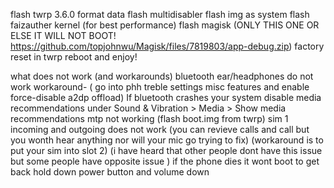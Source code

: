 flash twrp 3.6.0
format data
flash multidisabler
flash img as system 
flash faizauther kernel (for best performance)
flash magisk (ONLY THIS ONE OR ELSE IT WILL NOT BOOT! https://github.com/topjohnwu/Magisk/files/7819803/app-debug.zip) 
factory reset in twrp 
reboot and enjoy!


what does not work (and workarounds)
bluetooth ear/headphones do not work workaround- ( go into phh treble settings misc features and enable force-disable a2dp offload)
If bluetooth crashes your system disable media recommendations under Sound & Vibration > Media > Show media recommendations
mtp not working (flash boot.img from twrp)
sim 1 incoming and outgoing does not work (you can revieve calls and call but you wonth hear anything nor will your mic go trying to fix) (workaround is to put your sim into slot 2) (i have heard that other people dont have this issue but some people have opposite issue )
if the phone dies it wont boot to get back hold down power button and volume down



